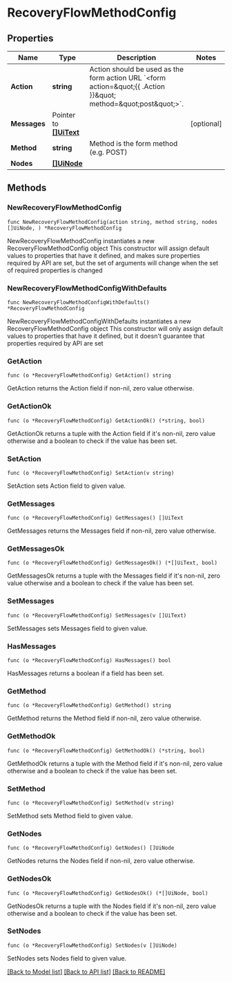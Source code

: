 # RecoveryFlowMethodConfig

## Properties

Name | Type | Description | Notes
------------ | ------------- | ------------- | -------------
**Action** | **string** | Action should be used as the form action URL &#x60;&lt;form action&#x3D;\&quot;{{ .Action }}\&quot; method&#x3D;\&quot;post\&quot;&gt;&#x60;. | 
**Messages** | Pointer to [**[]UiText**](UiText.md) |  | [optional] 
**Method** | **string** | Method is the form method (e.g. POST) | 
**Nodes** | [**[]UiNode**](UiNode.md) |  | 

## Methods

### NewRecoveryFlowMethodConfig

`func NewRecoveryFlowMethodConfig(action string, method string, nodes []UiNode, ) *RecoveryFlowMethodConfig`

NewRecoveryFlowMethodConfig instantiates a new RecoveryFlowMethodConfig object
This constructor will assign default values to properties that have it defined,
and makes sure properties required by API are set, but the set of arguments
will change when the set of required properties is changed

### NewRecoveryFlowMethodConfigWithDefaults

`func NewRecoveryFlowMethodConfigWithDefaults() *RecoveryFlowMethodConfig`

NewRecoveryFlowMethodConfigWithDefaults instantiates a new RecoveryFlowMethodConfig object
This constructor will only assign default values to properties that have it defined,
but it doesn't guarantee that properties required by API are set

### GetAction

`func (o *RecoveryFlowMethodConfig) GetAction() string`

GetAction returns the Action field if non-nil, zero value otherwise.

### GetActionOk

`func (o *RecoveryFlowMethodConfig) GetActionOk() (*string, bool)`

GetActionOk returns a tuple with the Action field if it's non-nil, zero value otherwise
and a boolean to check if the value has been set.

### SetAction

`func (o *RecoveryFlowMethodConfig) SetAction(v string)`

SetAction sets Action field to given value.


### GetMessages

`func (o *RecoveryFlowMethodConfig) GetMessages() []UiText`

GetMessages returns the Messages field if non-nil, zero value otherwise.

### GetMessagesOk

`func (o *RecoveryFlowMethodConfig) GetMessagesOk() (*[]UiText, bool)`

GetMessagesOk returns a tuple with the Messages field if it's non-nil, zero value otherwise
and a boolean to check if the value has been set.

### SetMessages

`func (o *RecoveryFlowMethodConfig) SetMessages(v []UiText)`

SetMessages sets Messages field to given value.

### HasMessages

`func (o *RecoveryFlowMethodConfig) HasMessages() bool`

HasMessages returns a boolean if a field has been set.

### GetMethod

`func (o *RecoveryFlowMethodConfig) GetMethod() string`

GetMethod returns the Method field if non-nil, zero value otherwise.

### GetMethodOk

`func (o *RecoveryFlowMethodConfig) GetMethodOk() (*string, bool)`

GetMethodOk returns a tuple with the Method field if it's non-nil, zero value otherwise
and a boolean to check if the value has been set.

### SetMethod

`func (o *RecoveryFlowMethodConfig) SetMethod(v string)`

SetMethod sets Method field to given value.


### GetNodes

`func (o *RecoveryFlowMethodConfig) GetNodes() []UiNode`

GetNodes returns the Nodes field if non-nil, zero value otherwise.

### GetNodesOk

`func (o *RecoveryFlowMethodConfig) GetNodesOk() (*[]UiNode, bool)`

GetNodesOk returns a tuple with the Nodes field if it's non-nil, zero value otherwise
and a boolean to check if the value has been set.

### SetNodes

`func (o *RecoveryFlowMethodConfig) SetNodes(v []UiNode)`

SetNodes sets Nodes field to given value.



[[Back to Model list]](../README.md#documentation-for-models) [[Back to API list]](../README.md#documentation-for-api-endpoints) [[Back to README]](../README.md)



